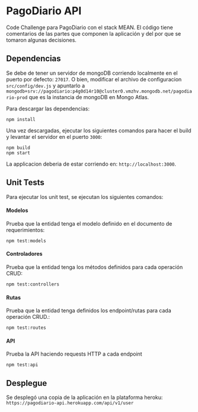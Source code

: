 # PagoDiario API

Code Challenge para PagoDiario con el stack MEAN. El código tiene comentarios de las partes que componen la aplicación y del por que se tomaron algunas decisiones.

## Dependencias

Se debe de tener un servidor de mongoDB corriendo localmente en el puerto por defecto: `27017`. O bien, modificar el archivo de configuracion `src/config/dev.js` y apuntarlo a `mongodb+srv://pagodiario:p4g0d14r10@cluster0.vmzhv.mongodb.net/pagodiario-prod` que es la instancia de mongoDB en Mongo Atlas.

Para descargar las dependencias:

```
npm install
```

Una vez descargadas, ejecutar los siguientes comandos para hacer el build y levantar el servidor en el puerto `3000`:

```
npm build
npm start
```

La applicacion deberia de estar corriendo en: `http://localhost:3000`.

## Unit Tests

Para ejecutar los unit test, se ejecutan los siguientes comandos:

#### Modelos

Prueba que la entidad tenga el modelo definido en el documento de requerimientos:

```
npm test:models
```

#### Controladores

Prueba que la entidad tenga los métodos definidos para cada operación CRUD:

```
npm test:controllers
```

#### Rutas

Prueba que la entidad tenga definidos los endpoint/rutas para cada operación CRUD.:

```
npm test:routes
```

#### API

Prueba la API haciendo requests HTTP a cada endpoint

```
npm test:api
```

## Desplegue

Se desplegó una copia de la aplicación en la plataforma heroku: `https://pagodiario-api.herokuapp.com/api/v1/user`
